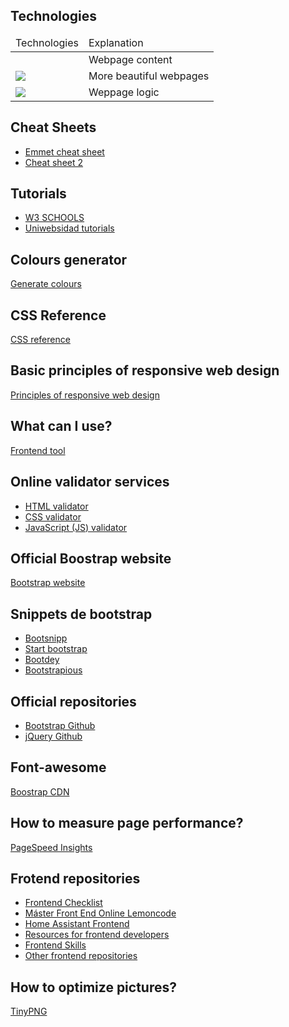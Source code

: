 ## Technologies
<table>
  
  <thead>
  
  <tr>
    <td>Technologies</td>
    <td>Explanation</td>
  </tr>
  
  </thead>
  
  <tbody>
  
  <tr>

  <td>
    <img scr="https://cdn.icon-icons.com/icons2/1488/PNG/512/5352-html5_102567.png">
  </td>

  <td>Webpage content</td>

  </tr>

  <tr>

  <td>
    <img src="https://upload.wikimedia.org/wikipedia/commons/thumb/d/d5/CSS3_logo_and_wordmark.svg/1452px-CSS3_logo_and_wordmark.svg.png">
  </td>

  <td>More beautiful webpages</td>

  </tr>

  <tr>

  <td>
    <img src="https://upload.wikimedia.org/wikipedia/commons/thumb/9/99/Unofficial_JavaScript_logo_2.svg/2048px-Unofficial_JavaScript_logo_2.svg.png">
  </td>

  <td>Weppage logic</td>
  
  </tr>

  </tbody>

</table>

## Cheat Sheets
<ul>
  
  <li>
    <a href="https://drive.google.com/file/d/1CZOgAskeZD0inmB4S3vxtzeiFiqccyDE/view?usp=sharing">Emmet cheat sheet</a>
  </li>
  
  <li>
    <a href="https://coderslink.com/talento/blog/ahorra-tiempo-al-escribir-codigo-html-en-visual-studio-code-utilizando-emmet/">Cheat sheet 2</a>
  </li>
  
</ul>

## Tutorials
<ul>
  <li>
    <a href="https://www.w3schools.com/">W3 SCHOOLS</a>
  </li>
  
  <li>
    <a href="https://uniwebsidad.com/">Uniwebsidad tutorials</a>
  </li>
  
</ul>

## Colours generator
<a href="https://colorschemedesigner.com/csd-3.5/">Generate colours</a>

## CSS Reference
<a href="https://lenguajecss.com/css/">CSS reference</a>

## Basic principles of responsive web design
<a href="https://blog.froont.com/9-basic-principles-of-responsive-web-design/">Principles of responsive web design</a>

## What can I use?
<a href="https://caniuse.com/">Frontend tool</a>

## Online validator services
<ul>
  
  <li>
    <a href="https://validator.w3.org/">HTML validator</a>
  </li>
  
  <li>
    <a href="https://jigsaw.w3.org/css-validator/">CSS validator</a>
  </li>
  
  <li>
    <a href="https://beautifytools.com/javascript-validator.php">JavaScript (JS) validator</a>
  </li>
  
</ul>

## Official Boostrap website
<a href="https://getbootstrap.com/">Bootstrap website</a>

## Snippets de bootstrap
<ul>
  
  <li>
    <a href="https://www.bootsnipp.com">Bootsnipp</a>
  </li>
  
  <li>
    <a href="https://www.startbootstrap.com/snippets">Start bootstrap</a>
  </li>
  
  <li>
    <a href="https://www.bootdey.com">Bootdey</a>
  </li>
  
  <li>
    <a href="https://www.bootstrapious.com/snippets">Bootstrapious</a>
  </li>

</ul>

## Official repositories
<ul>

  <li>
    <a href="https://github.com/twbs">Bootstrap Github</a>
  </li>
  
  <li>
    <a href="https://github.com/jquery/jquery">jQuery Github</a>
  </li>

</ul>

## Font-awesome
<a href="https://www.bootstrapcdn.com/fontawesome/">Boostrap CDN</a>

## How to measure page performance?
<a href="https://pagespeed.web.dev/">PageSpeed Insights</a>

## Frotend repositories
<ul>

  <li>
    <a href="https://github.com/thedaviddias/Front-End-Checklist">Frontend Checklist</a>
  </li>
  
  <li>
    <a href="https://github.com/Lemoncode/master-frontend-lemoncode">Máster Front End Online Lemoncode</a>
  </li>
  
  <li>
    <a href="https://github.com/home-assistant/frontend">Home Assistant Frontend</a>
  </li>
  
  <li>
    <a href="https://github.com/mrcodedev/frontend-developer-resources">Resources for frontend developers</a>
  </li>
  
  <li>
    <a href="https://github.com/FrontendMasters">Frontend Skills</a>
  </li>
  
  <li>
    <a href="https://github.com/topics/frontend">Other frontend repositories</a>
  </li>
  
</ul>

## How to optimize pictures?
<a href="https://tinypng.com/">TinyPNG</a>
